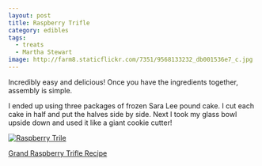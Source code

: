 ```yaml
---
layout: post
title: Raspberry Trifle
category: edibles
tags: 
  - treats
  - Martha Stewart
image: http://farm8.staticflickr.com/7351/9568133232_db001536e7_c.jpg
---
```


Incredibly easy and delicious! Once you have the ingredients together, assembly is simple.

I ended up using three packages of frozen Sara Lee pound cake. I cut each cake in half and put the halves side by side. Next I took my glass bowl upside down and used it like a giant cookie cutter!

<a href="http://www.flickr.com/photos/91218249@N05/9568133232/" title="Raspberry Trile by katydecorah, on Flickr"><img src="http://farm8.staticflickr.com/7351/9568133232_db001536e7_c.jpg" class="pop-out" alt="Raspberry Trile"></a>

[Grand Raspberry Trifle Recipe](http://www.marthastewart.com/318066/grand-raspberry-trifle)